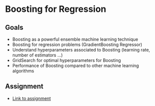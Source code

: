 # Boosting for Regression

## Goals

- Boosting as a powerful ensemble machine learning technique
- Boosting for regression problems (GradientBoosting Regressor)
- Understand hyperparameters associated to Boosting
  (learning rate, number of estimators ...)
- GridSearch for optimal hyperparameters for Boosting
- Performance of Boosting compared to other machine learning algorithms

## Assignment
- [Link to assignment](assignment.md)


